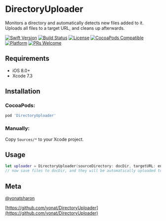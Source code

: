 # DirectoryUploader
Monitors a directory and automatically detects new files added to it. Uploads all files to a target URL, and cleans up afterwards.

[![Swift Version][swift-image]][swift-url]
[![Build Status][travis-image]][travis-url]
[![License][license-image]][license-url]
[![CocoaPods Compatible](https://img.shields.io/cocoapods/v/DirectoryUploader.svg)](https://img.shields.io/cocoapods/v/DirectoryUploader.svg)  
[![Platform](https://img.shields.io/cocoapods/p/DirectoryUploader.svg?style=flat)](http://cocoapods.org/pods/DirectoryUploader)
[![PRs Welcome](https://img.shields.io/badge/PRs-welcome-brightgreen.svg?style=flat-square)](http://makeapullrequest.com)

## Requirements

- iOS 8.0+
- Xcode 7.3

## Installation

### CocoaPods:

```ruby
pod 'DirectoryUploader'
```

### Manually:

Copy `Sources/*` to your Xcode project.

## Usage

```swift
let uploader = DirectoryUploader(sourceDirectory: docDir, targetURL: endpointURL)
// now save files to docDir, and they will be automatically uploaded to endpointURL.
```

## Meta

[@yonatsharon](https://twitter.com/yonatsharon)

[https://github.com/yonat/DirectoryUploader](https://github.com/yonat/DirectoryUploader)

[swift-image]:https://img.shields.io/badge/swift-3.0-orange.svg
[swift-url]: https://swift.org/
[license-image]: https://img.shields.io/badge/License-MIT-blue.svg
[license-url]: LICENSE.txt
[travis-image]: https://img.shields.io/travis/dbader/node-datadog-metrics/master.svg?style=flat-square
[travis-url]: https://travis-ci.org/dbader/node-datadog-metrics
[codebeat-image]: https://codebeat.co/badges/c19b47ea-2f9d-45df-8458-b2d952fe9dad
[codebeat-url]: https://codebeat.co/projects/github-com-vsouza-awesomeios-com

